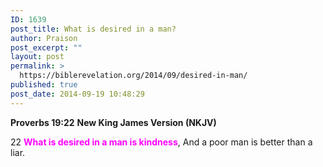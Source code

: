 ```yaml
---
ID: 1639
post_title: What is desired in a man?
author: Praison
post_excerpt: ""
layout: post
permalink: >
  https://biblerevelation.org/2014/09/desired-in-man/
published: true
post_date: 2014-09-19 10:48:29
---
```

<strong>Proverbs 19:22</strong>
<strong> New King James Version (NKJV)</strong>

22 <span style="color: #ff00ff;"><strong>What is desired in a man is kindness</strong></span>,
And a poor man is better than a liar.